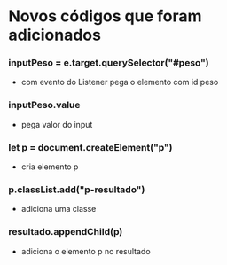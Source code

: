 


# Novos códigos que foram adicionados

### inputPeso = e.target.querySelector("#peso")

- com evento do Listener pega o elemento com id peso

### inputPeso.value

- pega valor do input

### let p = document.createElement("p")

- cria elemento p

### p.classList.add("p-resultado")

- adiciona uma classe

###  resultado.appendChild(p)

- adiciona o elemento p no resultado




